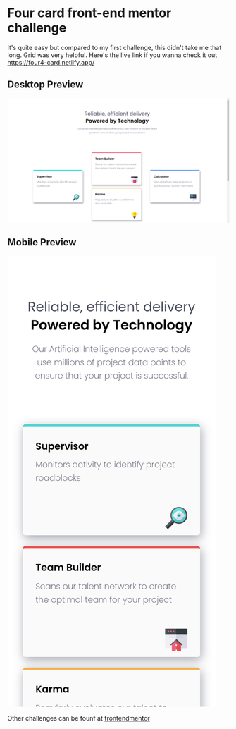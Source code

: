 # Four card front-end mentor challenge

It's quite easy but compared to my first challenge, this didn't take me that long. Grid was very helpful.
Here's the live link if you wanna check it out https://four4-card.netlify.app/

## Desktop Preview
![Design preview for the four card section](./screenshot/desktop-preview.png)


<h2>Mobile Preview</h2>
<img src="screenshot/four4-card.netlify.app_(iPhone X).png">

Other challenges can be founf at <a href="frontendmentor.com">frontendmentor</a>
